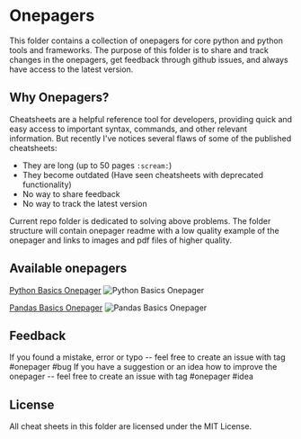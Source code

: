 # Onepagers
This folder contains a collection of onepagers for core python and python tools and frameworks. 
The purpose of this folder is to share and track changes in the onepagers, get feedback through github issues, and always have access to the latest version.

## Why Onepagers?
Cheatsheets are a helpful reference tool for developers, providing quick and easy access to important syntax, commands, and other relevant information. But recently I've notices several flaws of some of the published cheatsheets:
- They are long (up to 50 pages `:scream:`)
- They become outdated (Have seen cheatsheets with deprecated functionality)
- No way to share feedback
- No way to track the latest version

Current repo folder is dedicated to solving above problems.
The folder structure will contain onepager readme with a low quality example of the onepager and links to images and pdf files of higher quality.

## Available onepagers
[Python Basics Onepager](https://github.com/IvanReznikov/DataVerse/blob/main/Onepagers/onepager_python_basics.md)
![Python Basics Onepager](https://github.com/IvanReznikov/DataVerse/blob/main/Onepagers/images/python_onepager_122_lq.png?raw=true)

[Pandas Basics Onepager](https://github.com/IvanReznikov/DataVerse/blob/main/Onepagers//onepager_pandas_basics.md)
![Pandas Basics Onepager](https://github.com/IvanReznikov/DataVerse/blob/main/Onepagers/images/pandas_onepager_160_lq.png?raw=true)

## Feedback
If you found a mistake, error or typo -- feel free to create an issue with tag #onepager #bug
If you have a suggestion or an idea how to improve the onepager -- feel free to create an issue with tag #onepager #idea

## License
All cheat sheets in this folder are licensed under the MIT License.
